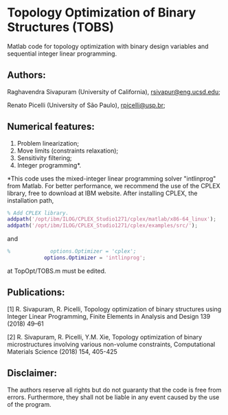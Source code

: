 # Topology Optimization of Binary Structures (TOBS)

Matlab code for topology optimization with binary design variables and sequential integer linear programming.

## Authors:

Raghavendra Sivapuram (University of California), rsivapur@eng.ucsd.edu;

Renato Picelli (University of São Paulo), rpicelli@usp.br;

## Numerical features:

1. Problem linearization;
2. Move limits (constraints relaxation);
3. Sensitivity filtering;
4. Integer programming*.

*This code uses the mixed-integer linear programming solver "intlinprog" from Matlab. For better performance, we recommend the use of the CPLEX library, free to download at IBM website. After installing CPLEX, the installation path,

```matlab
% Add CPLEX library.
addpath('/opt/ibm/ILOG/CPLEX_Studio1271/cplex/matlab/x86-64_linux');
addpath('/opt/ibm/ILOG/CPLEX_Studio1271/cplex/examples/src/');
```

and

```matlab
%             options.Optimizer = 'cplex';
            options.Optimizer = 'intlinprog';
```

at TopOpt/TOBS.m must be edited.

## Publications:

[1] R. Sivapuram, R. Picelli, Topology optimization of binary structures using Integer
Linear Programming, Finite Elements in Analysis and Design 139 (2018) 49–61

[2] R. Sivapuram, R. Picelli, Y.M. Xie, Topology optimization of binary microstructures involving various non-volume constraints, Computational Materials Science (2018) 154, 405-425

## Disclaimer:
The authors reserve all rights but do not guaranty that the code is free from errors. Furthermore, they shall not be liable in any event caused by the use of the program.

